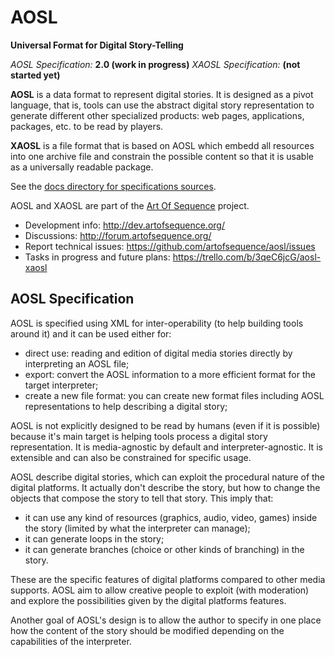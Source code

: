AOSL
====

**Universal Format for Digital Story-Telling**

*AOSL Specification:* **2.0 (work in progress)**
*XAOSL Specification:* **(not started yet)**

**AOSL** is a data format to represent digital stories. 
It is designed as a pivot language, that is, tools can use the abstract digital story representation to generate different other specialized products: web pages, applications, packages, etc. to be read by
players.

**XAOSL** is a file format that is based on AOSL which embedd all resources into one archive file
and constrain the possible content so that it is usable as a universally readable package. 

See the [docs directory for specifications sources](./docs/).


AOSL and XAOSL are part of the [Art Of Sequence](http//artofsequence.org) project. 

 - Development info: http://dev.artofsequence.org/
 - Discussions: http://forum.artofsequence.org/
 - Report technical issues: https://github.com/artofsequence/aosl/issues
 - Tasks in progress and future plans: https://trello.com/b/3qeC6jcG/aosl-xaosl

## AOSL Specification


AOSL is specified using XML for inter-operability (to help building tools around it) and it can be used either for:

 - direct use: reading and edition of digital media stories directly by interpreting an AOSL file;
 - export: convert the AOSL information to a more efficient format for the target interpreter;
 - create a new file format: you can create new format files including AOSL representations to help describing a digital story;

AOSL is not explicitly designed to be read by humans (even if it is possible) because it's main target is helping tools process a digital story representation.
It is media-agnostic by default and interpreter-agnostic. It is extensible and can also be constrained for specific usage.

AOSL describe digital stories, which can exploit the procedural nature of the digital platforms.
It actually don't describe the story, but how to change the objects that compose the story to tell that story.
This imply that:

 - it can use any kind of resources (graphics, audio, video, games) inside the story (limited by what the interpreter can manage);
 - it can generate loops in the story;
 - it can generate branches (choice or other kinds of branching) in the story.

These are the specific features of digital platforms compared to other media supports.
AOSL aim to allow creative people to exploit (with moderation) and explore the possibilities
given by the digital platforms features.

Another goal of AOSL's design is to allow the author to specify in one place how the content of the story
should be modified depending on the capabilities of the interpreter.


